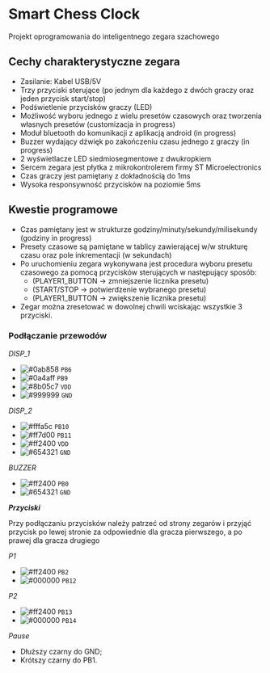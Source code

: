 # Smart Chess Clock
Projekt oprogramowania do inteligentnego zegara szachowego

## Cechy charakterystyczne zegara
  - Zasilanie: Kabel USB/5V
  - Trzy przyciski sterujące (po jednym dla każdego z dwóch graczy oraz jeden przycisk start/stop)
  - Podświetlenie przycisków graczy (LED)
  - Możliwość wyboru jednego z wielu presetów czasowych oraz tworzenia własnych presetów (customizacja in progress)
  - Moduł bluetooth do komunikacji z aplikacją android (in progress)
  - Buzzer wydający dźwięk po zakończeniu czasu jednego z graczy (in progress)
  - 2 wyświetlacze LED siedmiosegmentowe z dwukropkiem
  - Sercem zegara jest płytka z mikrokontrolerem firmy ST Microelectronics
  - Czas graczy jest pamiętany z dokładnością do 1ms
  - Wysoka responsywność przycisków na poziomie 5ms
  
 ## Kwestie programowe
  - Czas pamiętany jest w strukturze godziny/minuty/sekundy/milisekundy (godziny in progress)
  - Presety czasowe są pamiętane w tablicy zawierającej w/w strukturę czasu oraz pole inkrementacji (w sekundach)
  - Po uruchomieniu zegara wykonywana jest procedura wyboru presetu czasowego za pomocą przycisków sterujących w następujący sposób:
    - (PLAYER1_BUTTON -> zmniejszenie licznika presetu)
    - (START/STOP -> potwierdzenie wybranego presetu)
    - (PLAYER1_BUTTON -> zwiększenie licznika presetu)
  - Zegar można zresetować w dowolnej chwili wciskając wszystkie 3 przyciski.
  
  ### Podłączanie przewodów
 
 *DISP_1*
- ![#0ab858](https://placehold.it/15/0ab858/000000?text=+) `PB6`
- ![#0a4aff](https://placehold.it/15/0a4aff/000000?text=+) `PB9`
- ![#8b05c7](https://placehold.it/15/8b05c7/000000?text=+) `VDD`
- ![#999999](https://placehold.it/15/999999/000000?text=+) `GND`

*DISP_2*
- ![#fffa5c](https://placehold.it/15/fffa5c/000000?text=+) `PB10`
- ![#ff7d00](https://placehold.it/15/ff7d00/000000?text=+) `PB11`
- ![#ff2400](https://placehold.it/15/ff2400/000000?text=+) `VDD`
- ![#654321](https://placehold.it/15/654321/000000?text=+) `GND`

*BUZZER*
- ![#ff2400](https://placehold.it/15/ff2400/000000?text=+) `PB0`
- ![#654321](https://placehold.it/15/654321/000000?text=+) `GND`


__*Przyciski*__

Przy podłączaniu przycisków należy patrzeć od strony zegarów i przyjąć przycisk po lewej stronie za odpowiednie dla gracza pierwszego, a po prawej dla gracza drugiego

*P1*
 - ![#ff2400](https://placehold.it/15/ff2400/000000?text=+) `PB2`
 - ![#000000](https://placehold.it/15/000000/000000?text=+) `PB12`

*P2*
 - ![#ff2400](https://placehold.it/15/ff2400/000000?text=+) `PB13`
 - ![#000000](https://placehold.it/15/000000/000000?text=+) `PB14`
 
*Pause*
- Dłuższy czarny do GND;
- Krótszy czarny do PB1.
